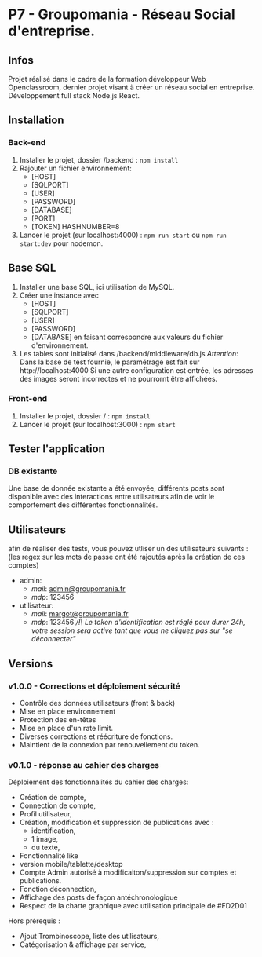 # P7 - Groupomania - Réseau Social d'entreprise.

## Infos
Projet réalisé dans le cadre de la formation développeur Web Openclassroom, dernier projet visant à créer un réseau social en entreprise. 
Développement full stack Node.js React.

## Installation 

### Back-end 

1. Installer le projet, dossier /backend : 
`npm install`
2. Rajouter un fichier environnement: 
    - [HOST]
    - [SQLPORT]
    - [USER]
    - [PASSWORD]
    - [DATABASE]
    - [PORT]
    - [TOKEN]
HASHNUMBER=8
3. Lancer le projet (sur localhost:4000) : 
`npm run start` 
ou 
`npm run start:dev` 
pour nodemon.

## Base SQL 

1. Installer une base SQL, ici utilisation de MySQL. 
2. Créer une instance avec 
    - [HOST]
    - [SQLPORT]
    - [USER]
    - [PASSWORD]
    - [DATABASE]
en faisant correspondre aux valeurs du fichier d'environnement.
3. Les tables sont initialisé dans /backend/middleware/db.js
_Attention_: Dans la base de test fournie, le paramétrage est fait sur http://localhost:4000
Si une autre configuration est entrée, les adresses des images seront incorrectes et ne pourrornt être affichées. 

### Front-end 

1. Installer le projet, dossier / : 
`npm install`
2. Lancer le projet (sur localhost:3000) : 
`npm start`

## Tester l'application 

### DB existante
Une base de donnée existante a été envoyée, différents posts sont disponible avec des interactions entre utilisateurs afin de voir le comportement des différentes fonctionnalités.

## Utilisateurs 
afin de réaliser des tests, vous pouvez utliser un des utilisateurs suivants :
(les regex sur les mots de passe ont été rajoutés après la création de ces comptes)
* admin: 
    - _mail_: admin@groupomania.fr
    - _mdp_: 123456
* utilisateur: 
    - _mail_: margot@groupomania.fr
    - _mdp_: 123456
_/!\ Le token d'identification est réglé pour durer 24h, votre session sera active tant que vous ne cliquez pas sur "se déconnecter"_

## Versions 

### v1.0.0 - Corrections et déploiement sécurité 
* Contrôle des données utilisateurs (front & back)
* Mise en place environnement 
* Protection des en-têtes
* Mise en place d'un rate limit. 
* Diverses corrections et réécriture de fonctions.
* Maintient de la connexion par renouvellement du token. 

### v0.1.0 - réponse au cahier des charges
Déploiement des fonctionnalités du cahier des charges: 
* Création de compte, 
* Connection de compte, 
* Profil utilisateur, 
* Création, modification et suppression de publications avec :
    - identification, 
    - 1 image, 
    - du texte, 
* Fonctionnalité like 
* version mobile/tablette/desktop
* Compte Admin autorisé à modificaiton/suppression sur comptes et publications.
* Fonction déconnection, 
* Affichage des posts de façon antéchronologique
* Respect de la charte graphique avec utilisation principale de #FD2D01 

Hors prérequis : 
* Ajout Trombinoscope, liste des utilisateurs,
* Catégorisation & affichage par service, 
